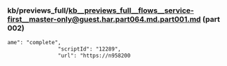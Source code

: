 ### kb/previews_full/kb__previews_full__flows__service-first__master-only@guest.har.part064.md.part001.md (part 002)

```md
ame": "complete",
                "scriptId": "12289",
                "url": "https://n958200
```

```

